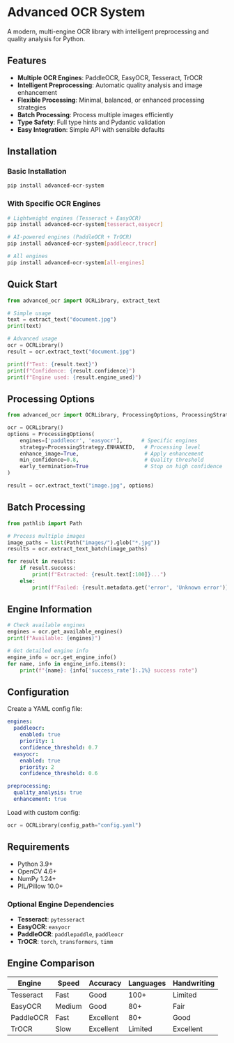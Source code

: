 # Advanced OCR System

A modern, multi-engine OCR library with intelligent preprocessing and quality analysis for Python.

## Features

- **Multiple OCR Engines**: PaddleOCR, EasyOCR, Tesseract, TrOCR
- **Intelligent Preprocessing**: Automatic quality analysis and image enhancement
- **Flexible Processing**: Minimal, balanced, or enhanced processing strategies
- **Batch Processing**: Process multiple images efficiently
- **Type Safety**: Full type hints and Pydantic validation
- **Easy Integration**: Simple API with sensible defaults

## Installation

### Basic Installation
```bash
pip install advanced-ocr-system
```

### With Specific OCR Engines
```bash
# Lightweight engines (Tesseract + EasyOCR)
pip install advanced-ocr-system[tesseract,easyocr]

# AI-powered engines (PaddleOCR + TrOCR)  
pip install advanced-ocr-system[paddleocr,trocr]

# All engines
pip install advanced-ocr-system[all-engines]
```

## Quick Start

```python
from advanced_ocr import OCRLibrary, extract_text

# Simple usage
text = extract_text("document.jpg")
print(text)

# Advanced usage
ocr = OCRLibrary()
result = ocr.extract_text("document.jpg")

print(f"Text: {result.text}")
print(f"Confidence: {result.confidence}")
print(f"Engine used: {result.engine_used}")
```

## Processing Options

```python
from advanced_ocr import OCRLibrary, ProcessingOptions, ProcessingStrategy

ocr = OCRLibrary()
options = ProcessingOptions(
    engines=['paddleocr', 'easyocr'],      # Specific engines
    strategy=ProcessingStrategy.ENHANCED,   # Processing level
    enhance_image=True,                     # Apply enhancement
    min_confidence=0.8,                     # Quality threshold
    early_termination=True                  # Stop on high confidence
)

result = ocr.extract_text("image.jpg", options)
```

## Batch Processing

```python
from pathlib import Path

# Process multiple images
image_paths = list(Path("images/").glob("*.jpg"))
results = ocr.extract_text_batch(image_paths)

for result in results:
    if result.success:
        print(f"Extracted: {result.text[:100]}...")
    else:
        print(f"Failed: {result.metadata.get('error', 'Unknown error')}")
```

## Engine Information

```python
# Check available engines
engines = ocr.get_available_engines()
print(f"Available: {engines}")

# Get detailed engine info
engine_info = ocr.get_engine_info()
for name, info in engine_info.items():
    print(f"{name}: {info['success_rate']:.1%} success rate")
```

## Configuration

Create a YAML config file:

```yaml
engines:
  paddleocr:
    enabled: true
    priority: 1
    confidence_threshold: 0.7
  easyocr:
    enabled: true  
    priority: 2
    confidence_threshold: 0.6

preprocessing:
  quality_analysis: true
  enhancement: true
```

Load with custom config:
```python
ocr = OCRLibrary(config_path="config.yaml")
```

## Requirements

- Python 3.9+
- OpenCV 4.6+
- NumPy 1.24+
- PIL/Pillow 10.0+

### Optional Engine Dependencies

- **Tesseract**: `pytesseract`
- **EasyOCR**: `easyocr` 
- **PaddleOCR**: `paddlepaddle`, `paddleocr`
- **TrOCR**: `torch`, `transformers`, `timm`

## Engine Comparison

| Engine | Speed | Accuracy | Languages | Handwriting |
|--------|-------|----------|-----------|-------------|
| Tesseract | Fast | Good | 100+ | Limited |
| EasyOCR | Medium | Good | 80+ | Fair |
| PaddleOCR | Fast | Excellent | 80+ | Good |
| TrOCR | Slow | Excellent | Limited | Excellent |

